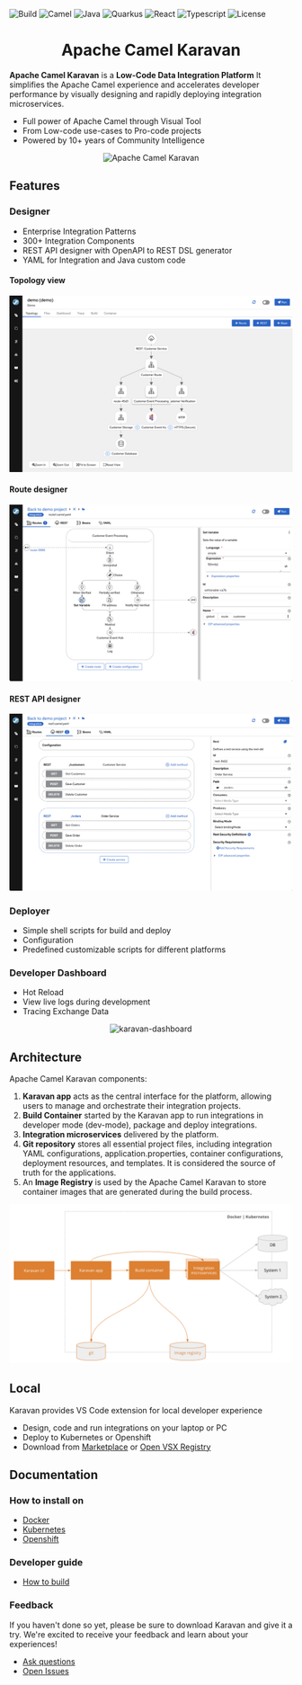 ![Build](https://img.shields.io/badge/Build_with-Fun-orange.svg?style=for-the-badge)
![Camel](https://img.shields.io/badge/-Camel-orange.svg?style=for-the-badge&)
![Java](https://img.shields.io/badge/-Java-orange.svg?style=for-the-badge&logo=java)
![Quarkus](https://img.shields.io/badge/-Quarkus-orange.svg?style=for-the-badge&logo=quarkus)
![React](https://img.shields.io/badge/-React-orange.svg?style=for-the-badge&logo=react)
![Typescript](https://img.shields.io/badge/-Typescript-orange.svg?style=for-the-badge&logo=typescript)
![License](https://img.shields.io/badge/License-Apache-orange.svg?style=for-the-badge&logo=apache)

<h1 align="center" style="border-bottom: none">
    Apache Camel Karavan
</h1>

**Apache Camel Karavan** is a **Low-Code Data Integration Platform** 
It simplifies the Apache Camel experience and accelerates developer performance by visually designing and rapidly deploying integration microservices.

* Full power of Apache Camel through Visual Tool
* From Low-code use-cases to Pro-code projects
* Powered by 10+ years of Community Intelligence

<p align="center">
  <img src="images/karavan-clouds.png"  alt="Apache Camel Karavan" />
</p>

## Features

### Designer

* Enterprise Integration Patterns
* 300+ Integration Components 
* REST API designer with OpenAPI to REST DSL generator
* YAML for Integration and Java custom code

#### Topology view
<p align="center">
  <img src="images/topology.png"  alt="Topology" />
</p>

#### Route designer
<p align="center">
  <img src="images/designer-routes.png"  alt="Routes" />
</p>

#### REST API designer
<p align="center">
  <img src="images/designer-rest.png"  alt="REST" />
</p>

### Deployer
* Simple shell scripts for build and deploy
* Configuration 
* Predefined customizable scripts for different platforms

### Developer Dashboard
* Hot Reload
* View live logs during development
* Tracing Exchange Data 

<p align="center">
  <img src="images/karavan-dashboard.png"  alt="karavan-dashboard" />
</p>

## Architecture

Apache Camel Karavan components:

1. **Karavan app** acts as the central interface for the platform, allowing users to manage and orchestrate their integration projects.
2. **Build Container** started by the Karavan app to run integrations in developer mode (dev-mode), package and deploy integrations.
3. **Integration microservices** delivered by the platform.
4. **Git repository** stores all essential project files, including integration YAML configurations, application.properties, container configurations, deployment resources, and templates. It is considered the source of truth for the applications.
5. An **Image Registry** is used by the Apache Camel Karavan to store container images that are generated during the build process.

<p align="center">
  <img src="images/architecture.png"  alt="architecture" />
</p>


## Local
Karavan provides VS Code extension for local developer experience
* Design, code and run integrations on your laptop or PC 
* Deploy to Kubernetes or Openshift
* Download from [Marketplace](https://marketplace.visualstudio.com/items?itemName=camel-karavan.karavan) or [Open VSX Registry](https://open-vsx.org/extension/camel-karavan/karavan)

## Documentation

### How to install on
* [Docker](docs/WEB_DOCKER.md)
* [Kubernetes](docs/WEB_KUBERNETES.md)
* [Openshift](docs/WEB_OPENSHIFT.md)

### Developer guide
* [How to build](docs/DEV.md)


### Feedback
If you haven't done so yet, please be sure to download Karavan and give it a try. We're excited to receive your feedback and learn about your experiences!

* [Ask questions](https://github.com/apache/camel-karavan/discussions)
* [Open Issues](https://github.com/apache/camel-karavan/issues)

